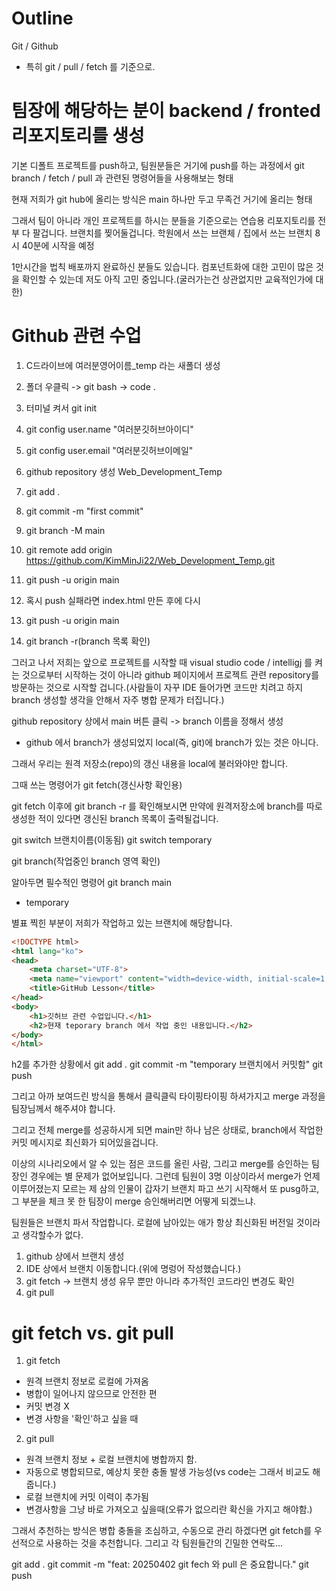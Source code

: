# Outline
Git / Github
- 특히 git / pull / fetch 를 기준으로.

# 팀장에 해당하는 분이 backend / fronted 리포지토리를 생성

기본 디폴트 프로젝트를 push하고, 팀원분들은 거기에 push를 하는 과정에서 git branch / fetch / pull 과 관련된 명령어들을 사용해보는 형태

현재 저희가 git hub에 올리는 방식은 main 하나만 두고 무족건 거기에 올리는 형태

그래서 팀이 아니라 개인 프로젝트를 하시는 분들을 기준으로는
연습용 리포지토리를 전부 다 팔겁니다.
브랜치를 찢어둘겁니다.
학원에서 쓰는 브랜체 / 집에서 쓰는 브랜치
8시 40분에 시작을 예정

1만시간을 법칙 배포까지 완료하신 분들도 있습니다.
컴포넌트화에 대한 고민이 많은 것을 확인할 수 있는데
저도 아직 고민 중입니다.(굴러가는건 상관없지만 교육적인가에 대한)

# Github 관련 수업

1. C드라이브에 여러분영어이름_temp 라는 새폴더 생성
2. 폴더 우클릭 -> git bash -> code .
3. 터미널 켜서 git init
4. git config user.name "여러분깃허브아이디"
5. git config user.email "여러분깃허브이메일"
6. github repository 생성 Web_Development_Temp
7. git add .
8. git commit -m "first commit"
9. git branch -M main
10. git remote add origin https://github.com/KimMinJi22/Web_Development_Temp.git
11. git push -u origin main
12. 혹시 push 실패라면 index.html 만든 후에 다시
13. git push -u origin main

14. git branch -r(branch 목록 확인)

그러고 나서 저희는 앞으로 프로젝트를 시작할 때 visual
studio code / intelligj 를 켜는 것으로부터 시작하는 것이
아니라 github 페이지에서 프로젝트 관련 repository를
방문하는 것으로 시작할 겁니다.(사람들이 자꾸 IDE 들어가면
코드만 치려고 하지 branch 생성할 생각을 안해서 자주
병합 문제가 터집니다.)

github repository 상에서 main 버튼 클릭 -> branch
이름을 정해서 생성

* github 에서 branch가 생성되었지 local(즉, git)에
branch가 있는 것은 아니다.

그래서 우리는 원격 저장소(repo)의 갱신 내용을 local에
불러와야만 합니다.

그때 쓰는 명령어가 git fetch(갱신사항 확인용)

git fetch 이후에
git branch -r
를 확인해보시면 만약에 원격저장소에 branch를 따로
생성한 적이 있다면 갱신된 branch 목록이 출력될겁니다.

git switch 브랜치이름(이동됨)
git switch temporary

git branch(작업중인 branch 영역 확인)

알아두면 필수적인 명령어
git branch 
  main
* temporary

별표 찍힌 부분이 저희가 작업하고 있는 브랜치에 해당합니다.

```html
<!DOCTYPE html>
<html lang="ko">
<head>
    <meta charset="UTF-8">
    <meta name="viewport" content="width=device-width, initial-scale=1.0">
    <title>GitHub Lesson</title>
</head>
<body>
    <h1>깃허브 관련 수업입니다.</h1>
    <h2>현재 teporary branch 에서 작업 중인 내용입니다.</h2>
</body>
</html>
```
h2를 추가한 상황에서
git add .
git commit -m "temporary 브랜치에서 커밋함"
git push

그리고 아까 보여드린 방식을 통해서 클릭클릭 타이핑타이핑 하셔가지고 merge
과정을 팀장님께서 해주셔야 합니다.

그리고 전체 merge를 성공하시게 되면 main만 하나 남은 상태로, branch에서
작업한 커밋 메시지로 최신화가 되어있을겁니다.

이상의 시나리오에서 알 수 있는 점은
코드를 올린 사람, 그리고 merge를 승인하는 팀장인 경우에는 별 문제가
없어보입니다.
그런데 팀원이 3명 이상이라서 merge가 언제 이루어졌는지 모르는 제 삼의
인물이 갑자기 브랜치 파고 쓰기 시작해서 또 pusg하고, 그 부분을 체크 못 한
팀장이 merge 승인해버리면 어떻게 되겠느냐.

팀원들은 브랜치 파서 작업합니다. 로컬에 남아있는 애가 항상 최신화된 버전일
것이라고 생각할수가 없다.

1. github 상에서 브랜치 생성
2. IDE 상에서 브랜치 이동합니다.(위에 명렁어 작성했습니다.)
3. git fetch -> 브랜치 생성 유무 뿐만 아니라 추가적인 코드라인 변경도
확인
4. git pull

# git fetch vs. git pull
1. git fetch
- 원격 브랜치 정보로 로컬에 가져옴
- 병합이 일어나지 않으므로 안전한 편
- 커밋 변경 X
- 변경 사항을 '확인'하고 싶을 때

2. git pull
- 원격 브랜치 정보 + 로컬 브랜치에 병합까지 함.
- 자동으로 병합되므로, 예상치 못한 충돌 발생 가능성(vs code는 그래서
비교도 해줍니다.)
- 로컬 브랜치에 커밋 이력이 추가됨
- 변경사항을 그냥 바로 가져오고 싶을때(오류가 없으리란 확신을 가지고
해야함.)

그래서 추천하는 방식은
병합 충돌을 조심하고, 수동으로 관리 하겠다면
git fetch를 우선적으로 사용하는 것을 추천합니다.
그리고 각 팀원들간의 긴밀한 연락도...

git add .
git commit -m "feat: 20250402 git fech 와 pull 은 중요합니다."
git push
